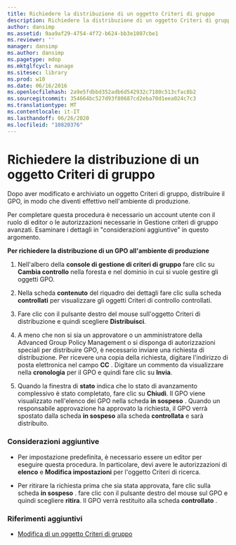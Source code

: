 ```yaml
---
title: Richiedere la distribuzione di un oggetto Criteri di gruppo
description: Richiedere la distribuzione di un oggetto Criteri di gruppo
author: dansimp
ms.assetid: 9aa9af29-4754-4f72-b624-bb3e1087cbe1
ms.reviewer: ''
manager: dansimp
ms.author: dansimp
ms.pagetype: mdop
ms.mktglfcycl: manage
ms.sitesec: library
ms.prod: w10
ms.date: 06/16/2016
ms.openlocfilehash: 2a9e5fdbbd352adb6d542932c7180c513cfac8b2
ms.sourcegitcommit: 354664bc527d93f80687cd2eba70d1eea024c7c3
ms.translationtype: MT
ms.contentlocale: it-IT
ms.lasthandoff: 06/26/2020
ms.locfileid: "10820376"
---
```

# Richiedere la distribuzione di un oggetto Criteri di gruppo


Dopo aver modificato e archiviato un oggetto Criteri di gruppo, distribuire il GPO, in modo che diventi effettivo nell'ambiente di produzione.

Per completare questa procedura è necessario un account utente con il ruolo di editor o le autorizzazioni necessarie in Gestione criteri di gruppo avanzati. Esaminare i dettagli in "considerazioni aggiuntive" in questo argomento.

**Per richiedere la distribuzione di un GPO all'ambiente di produzione**

1.  Nell'albero della **console di gestione di criteri di gruppo** fare clic su **Cambia controllo** nella foresta e nel dominio in cui si vuole gestire gli oggetti GPO.

2.  Nella scheda **contenuto** del riquadro dei dettagli fare clic sulla scheda **controllati** per visualizzare gli oggetti Criteri di controllo controllati.

3.  Fare clic con il pulsante destro del mouse sull'oggetto Criteri di distribuzione e quindi scegliere **Distribuisci**.

4.  A meno che non si sia un approvatore o un amministratore della Advanced Group Policy Management o si disponga di autorizzazioni speciali per distribuire GPO, è necessario inviare una richiesta di distribuzione. Per ricevere una copia della richiesta, digitare l'indirizzo di posta elettronica nel campo **CC** . Digitare un commento da visualizzare nella **cronologia** per il GPO e quindi fare clic su **Invia**.

5.  Quando la finestra di **stato** indica che lo stato di avanzamento complessivo è stato completato, fare clic su **Chiudi**. Il GPO viene visualizzato nell'elenco dei GPO nella scheda **in sospeso** . Quando un responsabile approvazione ha approvato la richiesta, il GPO verrà spostato dalla scheda **in sospeso** alla scheda **controllata** e sarà distribuito.

### Considerazioni aggiuntive

-   Per impostazione predefinita, è necessario essere un editor per eseguire questa procedura. In particolare, devi avere le autorizzazioni di **elenco** e **Modifica impostazioni** per l'oggetto Criteri di ricerca.

-   Per ritirare la richiesta prima che sia stata approvata, fare clic sulla scheda **in sospeso** . fare clic con il pulsante destro del mouse sul GPO e quindi scegliere **ritira**. Il GPO verrà restituito alla scheda **controllato** .

### Riferimenti aggiuntivi

-   [Modifica di un oggetto Criteri di gruppo](editing-a-gpo.md)

 

 





